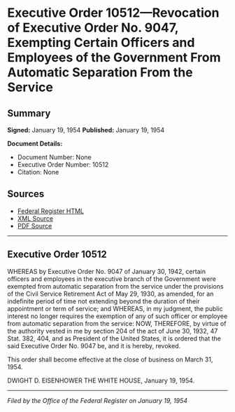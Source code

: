 # Executive Order 10512—Revocation of Executive Order No. 9047, Exempting Certain Officers and Employees of the Government From Automatic Separation From the Service

## Summary

**Signed:** January 19, 1954
**Published:** January 19, 1954

**Document Details:**
- Document Number: None
- Executive Order Number: 10512
- Citation: None

## Sources
- [Federal Register HTML](https://www.presidency.ucsb.edu/documents/executive-order-10512-revocation-executive-order-no-9047-exempting-certain-officers-and)
- [XML Source](None)
- [PDF Source](None)

---

## Executive Order 10512

WHEREAS by Executive Order No. 9047 of January 30, 1942, certain officers and employees in the executive branch of the Government were exempted from automatic separation from the service under the provisions of the Civil Service Retirement Act of May 29, 1930, as amended, for an indefinite period of time not extending beyond the duration of their appointment or term of service; and
WHEREAS, in my judgment, the public interest no longer requires the exemption of any of such officer or employee from automatic separation from the service:
NOW, THEREFORE, by virtue of the authority vested in me by section 204 of the act of June 30, 1932, 47 Stat. 382, 404, and as President of the United States, it is ordered that the said Executive Order No. 9047 be, and it is hereby, revoked.

This order shall become effective at the close of business on March 31, 1954.

DWIGHT D. EISENHOWER
THE WHITE HOUSE,
January 19, 1954.

---

*Filed by the Office of the Federal Register on January 19, 1954*
